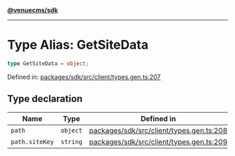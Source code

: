 [**@venuecms/sdk**](../Index.md)

***

# Type Alias: GetSiteData

```ts
type GetSiteData = object;
```

Defined in: [packages/sdk/src/client/types.gen.ts:207](https://github.com/venuecms/sdk/blob/00916d9de8c08ea7e3c8bf71381675389f602827/packages/sdk/src/client/types.gen.ts#L207)

## Type declaration

| Name | Type | Defined in |
| ------ | ------ | ------ |
| <a id="path"></a> `path` | `object` | [packages/sdk/src/client/types.gen.ts:208](https://github.com/venuecms/sdk/blob/00916d9de8c08ea7e3c8bf71381675389f602827/packages/sdk/src/client/types.gen.ts#L208) |
| `path.siteKey` | `string` | [packages/sdk/src/client/types.gen.ts:209](https://github.com/venuecms/sdk/blob/00916d9de8c08ea7e3c8bf71381675389f602827/packages/sdk/src/client/types.gen.ts#L209) |
